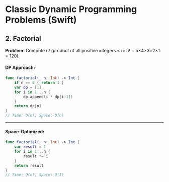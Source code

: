 # Classic Dynamic Programming Problems (Swift)

## 2. Factorial
**Problem:** Compute n! (product of all positive integers ≤ n: 5! = 5×4×3×2×1 = 120).

#### DP Approach:
```swift
func factorial(_ n: Int) -> Int {
    if n == 0 { return 1 }
    var dp = [1]
    for i in 1...n {
        dp.append(i * dp[i-1])
    }
    return dp[n]
}
// Time: O(n), Space: O(n)
```

-------------------------------

#### Space-Optimized:
```swift
func factorial(_ n: Int) -> Int {
    var result = 1
    for i in 1...n {
        result *= i
    }
    return result
}
// Time: O(n), Space: O(1)
```
